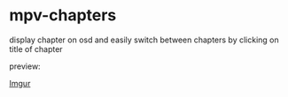 # mpv-chapters
display chapter on osd and easily switch between chapters by clicking on title of chapter

preview:

[Imgur](https://i.imgur.com/f7WtKYN.png)
